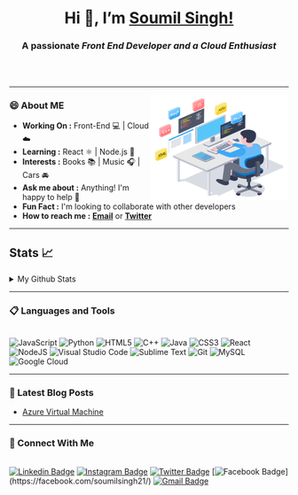 <h1 align="center"> Hi 👋, I’m <a href="https://www.linkedin.com/in/soumilsingh21">Soumil Singh!</a></h1>
<h3 align="center"> A passionate <em><strong>Front End Developer</strong> and a <strong>Cloud Enthusiast</strong></em> </h3>

<br></br>
________________________________________________________________________________________________________________________________________________________________________________
<!-- credits for gif https://www.techbabble.zone/how-to-become-a-software-developer-without-a-cs-degree-or-bootcamp/ --->

<img align="right" height="190" width="250" src="Programmer.gif">

### 😄 About ME

-  **Working On :** Front-End 💻 | Cloud ☁️
-  **Learning :** React ⚛️ | Node.js 🚀
-  **Interests :** Books 📚 | Music 🎧 | Cars 🚘
-  **Ask me about :** Anything! I'm happy to help 🤞
-  **Fun Fact :** I'm looking to collaborate with other developers 
-  **How to reach me :** [**Email**][Email] or [**Twitter**][Twitter] 

----

## Stats 📈

<details>
      <summary> My Github Stats </summary>
<br>
<a href="https://github.com/soumil1">
  <img align="center" src="https://github-readme-stats.vercel.app/api?username=soumil1&show_icons=true&theme=vision-friendly-dark&include_all_commits=true&count_private=true" />
</a>
<!--- 
<a href="https://github.com/soumil1">
  <img align="center" src="https://github-readme-stats-eight-theta.vercel.app/api/top-langs/?username=soumil1&bg_color=000000&theme=vision-friendly-dark&title_color=0&border_color=000000&icon_color=000000&layout=compact" />
</a>


<a href="https://github.com/anuraghazra/github-readme-stats">
  <img align="center" src="https://github-readme-stats.vercel.app/api/pin/?username=anuraghazra&repo=github-readme-stats" />
</a>
<a href="https://github.com/anuraghazra/convoychat">
  <img align="center" src="https://github-readme-stats.vercel.app/api/pin/?username=anuraghazra&repo=convoychat" />
</a> --->

</details>

---

### 📋 Languages and Tools

<br>![JavaScript](https://img.shields.io/badge/javascript-%23323330.svg?style=for-the-badge&logo=javascript&logoColor=%23F7DF1E)
![Python](https://img.shields.io/badge/python-3670A0?style=for-the-badge&logo=python&logoColor=ffdd54)
![HTML5](https://img.shields.io/badge/html5-%23E34F26.svg?style=for-the-badge&logo=html5&logoColor=white)
![C++](https://img.shields.io/badge/c++-%2300599C.svg?style=for-the-badge&logo=c%2B%2B&logoColor=white)
![Java](https://img.shields.io/badge/java-%23ED8B00.svg?style=for-the-badge&logo=java&logoColor=white)
![CSS3](https://img.shields.io/badge/css3-%231572B6.svg?style=for-the-badge&logo=css3&logoColor=white)
![React](https://img.shields.io/badge/react-%2320232a.svg?style=for-the-badge&logo=react&logoColor=%2361DAFB)
![NodeJS](https://img.shields.io/badge/node.js-6DA55F?style=for-the-badge&logo=node.js&logoColor=white)
![Visual Studio Code](https://img.shields.io/badge/Visual%20Studio%20Code-0078d7.svg?style=for-the-badge&logo=visual-studio-code&logoColor=white)
![Sublime Text](https://img.shields.io/badge/sublime_text-%23575757.svg?style=for-the-badge&logo=sublime-text&logoColor=important)
![Git](https://img.shields.io/badge/git-%23F05033.svg?style=for-the-badge&logo=git&logoColor=white)
![MySQL](https://img.shields.io/badge/mysql-%2300f.svg?style=for-the-badge&logo=mysql&logoColor=white)
![Google Cloud](https://img.shields.io/badge/GoogleCloud-%234285F4.svg?style=for-the-badge&logo=google-cloud&logoColor=white)

---

### 📘 Latest Blog Posts
<!-- BLOG-POST-LIST:START -->
- [Azure Virtual Machine](https://soumil.hashnode.dev/azure-virtual-machines)
<!-- BLOG-POST-LIST:END -->

---

### 🔗 Connect With Me

<br>[![Linkedin Badge](https://img.shields.io/badge/-Soumilsingh21-000000?style=plastic&logo=Linkedin&logoColor=white&link=https://www.linkedin.com/in/soumilsingh21)](https://www.linkedin.com/in/soumilsingh21/)
[![Instagram Badge](https://img.shields.io/badge/-SoumilSingh-E4405F?style=plastic&logo=instagram&logoColor=white&link=https://www.instagram.com/_soumil.__/)](https://instagram.com/_soumil.__)
[![Twitter Badge](https://img.shields.io/badge/-Soumilsingh_1-1DA1F2?style=plastic&logo=Twitter&logoColor=white&link=https://twitter.com/Soumilsingh_1)](https://twitter.com/Soumilsingh_1/)
[![Facebook Badge](https://img.shields.io/badge/-SoumilSingh21-purple?style=plastic&logo=Facebook&logoColor=white&link=[https://facebook.com/soumilsingh21](https://www.facebook.com/soumilsingh21))](https://facebook.com/soumilsingh21/)
[![Gmail Badge](https://img.shields.io/badge/Soumil096-light?style=plastic&logo=Gmail&logoColor=&link=mailto:Soumil096@duck.com)](mailto:soumil096@duck.com)
</br>

<!---
soumil1/soumil1 is a ✨ special ✨ repository because its `README.md` (this file) appears on your GitHub profile.
You can click the Preview link to take a look at your changes.
--->
[email]: mailto:soumil096@duck.com
[twitter]: https://twitter.com/intent/follow?original_referer=https%3A%2F%2Fgithub.com%2FSoumilsingh_1&screen_name=Soumilsingh_1

